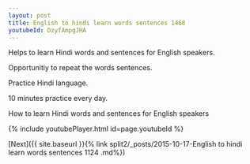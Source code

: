 ```yaml
---
layout: post
title: English to hindi learn words sentences 1468 
youtubeId: DzyfAmpgJHA
---
```

 
 
Helps to learn Hindi words and sentences for English speakers.

Opportunitiy to repeat the words sentences. 

Practice Hindi language. 
 
10 minutes practice every day. 
 
How to learn Hindi words and sentences for English speakers 
 
{% include youtubePlayer.html id=page.youtubeId %}
 
 
[Next]({{ site.baseurl }}{% link  split2/_posts/2015-10-17-English to hindi learn words sentences 1124 .md%})
 
